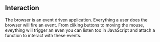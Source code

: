 ## Interaction

The browser is an event driven application.
Everything a user does the browser will fire an event. From cliking buttons to moving the mouse, eveything will trigger an even you can listen too in JavaScript and attach a function to interact with these events.
